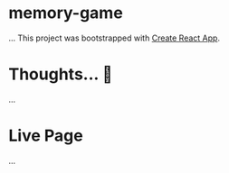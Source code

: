 # memory-game
...
This project was bootstrapped with [Create React App](https://github.com/facebook/create-react-app).

# Thoughts... :thinking:
...

# Live Page
...